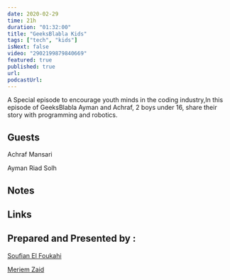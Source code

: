 ```yaml
---
date: 2020-02-29
time: 21h
duration: "01:32:00"
title: "GeeksBlabla Kids"
tags: ["tech", "kids"]
isNext: false
video: "2902199879840669"
featured: true
published: true
url:
podcastUrl:
---
```


A Special episode to encourage youth minds in the coding industry,In this episode of GeeksBlabla Ayman and Achraf, 2 boys under 16, share their story with programming and robotics.

## Guests

Achraf Mansari

Ayman Riad Solh

## Notes

## Links

## Prepared and Presented by :

[Soufian El Foukahi](https://twitter.com/souffanda/)

[Meriem Zaid](https://www.facebook.com/MeriemZaid)
